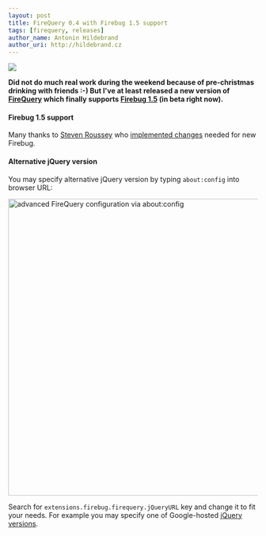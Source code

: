 ```yaml
---
layout: post
title: FireQuery 0.4 with Firebug 1.5 support
tags: [firequery, releases]
author_name: Antonin Hildebrand
author_uri: http://hildebrand.cz
---
```


<img src="{{site.url}}/shared/img/icons/firequery-64.png" class="intro-icon"/>

**Did not do much real work during the weekend because of pre-christmas drinking with friends :-) But I've at least released a new version of [FireQuery](http://firequery.binaryage.com) which finally supports [Firebug 1.5](http://getfirebug.com) (in beta right now).**

#### Firebug 1.5 support

Many thanks to [Steven Roussey](http://twitter.com/sroussey) who [implemented changes](http://github.com/darwin/firequery/commits/master) needed for new Firebug.

#### Alternative jQuery version

You may specify alternative jQuery version by typing `about:config` into browser URL:

<img src="{{site.url}}/images/about-config-jquery-url.png" width="600" title="advanced FireQuery configuration via about:config">

Search for `extensions.firebug.firequery.jQueryURL` key and change it to fit your needs. For example you may specify one of Google-hosted [jQuery versions](http://code.google.com/apis/ajaxlibs/documentation/index.html#jquery).

